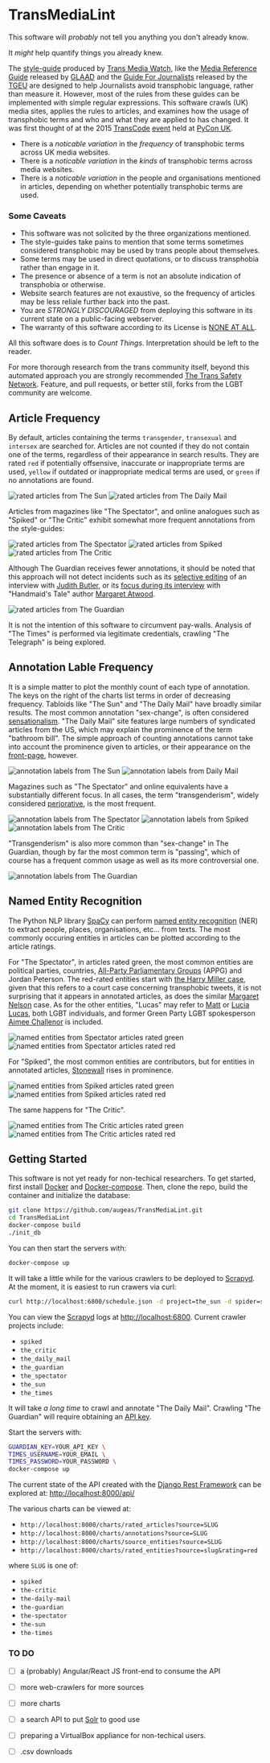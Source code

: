 
# TransMediaLint

This software will *probably* not tell you anything you don't already know.

It *might* help quantify things you already knew.

The [style-guide](http://www.transmediawatch.org/Documents/Media%20Style%20Guide.pdf)
produced by [Trans Media Watch](http://www.transmediawatch.org/), like the
[Media Reference Guide](https://www.glaad.org/reference/transgender) released
by [GLAAD](https://www.glaad.org/) and the
[Guide For Journalists](https://tgeu.org/wp-content/uploads/2016/07/TGEU_journalistGuide16LR_singlepages.pdf)
released by the [TGEU](https://tgeu.org/) are designed to help Journalists
avoid transphobic language, rather than measure it. However, most of the rules
from these guides can be implemented with simple regular expressions. This
software crawls (UK) media sites, applies the rules to articles, and examines
how the usage of transphobic terms and who and what they are applied to has
changed. It was first thought of at the 2015 [TransCode](http://trans-code.org/)
[event](http://2015.pyconuk.org/transcode/) held at [PyCon UK](http://pyconuk.org).

* There is a *noticable variation* in the *frequency* of transphobic terms across UK
media websites.
* There is a *noticable variation* in the *kinds* of transphobic terms across media
websites.
* There is a *noticable variation* in the people and organisations mentioned in
articles, depending on whether potentially transphobic terms are used.

### Some Caveats

* This software was not solicited by the three organizations mentioned.
* The style-guides take pains to mention that some terms sometimes considered
transphobic may be used by trans people about themselves.
* Some terms may be used in direct quotations, or to discuss transphobia rather
than engage in it.
* The presence or absence of a term is not an absolute indication of transphobia
or otherwise.
* Website search features are not exaustive, so the frequency of articles may be
less reliale further back into the past.
* You are *STRONGLY DISCOURAGED* from deploying this software in its current
state on a public-facing webserver.
* The warranty of this software according to its License is
[NONE AT ALL](http://www.apache.org/licenses/LICENSE-2.0.txt).

All this software does is to *Count Things*. Interpretation should be left to
the reader.

For more thorough research from the trans community itself, beyond this
automated approach you are strongly
recommended [The Trans Safety Network](https://transsafety.network/). Feature,
and pull requests, or better still, forks from the LGBT community are welcome.

## Article Frequency

By default, articles containing the terms `transgender`, `transexual` and
`intersex` are searched for. Articles are not counted if they do not contain
one of the terms, regardless of their appearance in search results. They are
rated `red` if potentially offsensive, inaccurate or inappropriate terms are
used, `yellow` if outdated or inappropriate medical terms are used, or `green`
if no annotations are found.

![rated articles from The Sun](https://github.com/augeas/TransMediaLint/raw/master/img/rated_sun_articles_3_22.png)
![rated articles from The Daily Mail](https://github.com/augeas/TransMediaLint/raw/master/img/rated_daily_mail_articles_3_22.png)

Articles from magazines like "The Spectator", and online analogues such as
"Spiked" or "The Critic" exhibit somewhat more frequent annotations from the
style-guides:

![rated articles from The Spectator](https://github.com/augeas/TransMediaLint/raw/master/img/rated_spectator_articles.png)
![rated articles from Spiked](https://github.com/augeas/TransMediaLint/raw/master/img/rated_spiked_articles.png)
![rated articles from The Critic](https://github.com/augeas/TransMediaLint/raw/master/img/rated_critic_articles_3_22.png)

Although The Guardian receives fewer annotations, it should be noted that this approach
will not detect incidents such as its
[selective editing](https://www.pinknews.co.uk/2021/09/08/judith-butler-guardian-interview-terf-trans/)
of an interview with [Judith Butler](https://en.wikipedia.org/wiki/Judith_Butler), or its
[focus during its interview](https://www.pinknews.co.uk/2022/02/19/margaret-atwood-hadley-freeman-trans-gender-critical/) with "Handmaid's Tale" author [Margaret Atwood](http://margaretatwood.ca/).

![rated articles from The Guardian](https://github.com/augeas/TransMediaLint/raw/master/img/rated_guardian_articles_3_22.png)

It is not the intention of this software to circumvent pay-walls. Analysis of "The Times" is performed via legitimate credentials,
crawling "The Telegraph" is being explored.

## Annotation Lable Frequency

It is a simple matter to plot the monthly count of each type of annotation.
The keys on the right of the charts list terms in order of decreasing frequency.
Tabloids like "The Sun" and "The Daily Mail" have broadly similar results.
The most common annotation "sex-change", is often considered
[sensationalism](https://www.glaad.org/reference/transgender).
"The Daily Mail" site features large numbers of syndicated articles from the
US, which may explain the prominence of the term "bathroom bill".
The simple approach of counting annotations cannot take into account the
prominence given to articles, or their appearance on the
[front-page](https://twitter.com/mimmymum/status/1511998806614851584), however.

![annotation labels from The Sun](https://github.com/augeas/TransMediaLint/raw/master/img/the_sun_annotation_labels.png)
![annotation labels from Daily Mail](https://github.com/augeas/TransMediaLint/raw/master/img/the_daily_mail_annotation_labels.png)

Magazines such as "The Spectator" and online equivalents have a substantially
different focus. In all cases, the term "transgenderism", widely considered
[perjorative](https://www.glaad.org/reference/trans-terms), is the most frequent.

![annotation labels from The Spectator](https://github.com/augeas/TransMediaLint/raw/master/img/the_spectator_annotation_labels.png)
![annotation labels from Spiked](https://github.com/augeas/TransMediaLint/raw/master/img/spiked_annotation_labels.png)
![annotation labels from The Critic](https://github.com/augeas/TransMediaLint/raw/master/img/the_critic_annotation_labels.png)

"Transgenderism" is also more common than "sex-change" in The Guardian, though
by far the most common term is "passing", which of course has a frequent common
usage as well as its more controversial one.

![annotation labels from The Guardian](https://github.com/augeas/TransMediaLint/raw/master/img/the_guardian_annotation_labels.png)

## Named Entity Recognition

The Python NLP library [SpaCy](https://spacy.io/) can perform
[named entity recognition](https://spacy.io/usage/linguistic-features#named-entities)
(NER) to extract people, places, organisations, etc... from texts. The most commonly
occuring entities in articles can be plotted according to the article ratings.

For "The Spectator", in articles rated green, the most common entities are
political parties, countries,
[All-Party Parliamentary Groups](https://www.parliament.uk/about/mps-and-lords/members/apg/)
(APPG) and Jordan Peterson. The red-rated entities start with 
[the Harry Miller case](https://www.pinknews.co.uk/2021/12/20/harry-miller-court-appeals-gender-critical-hate/),
given that this refers to a court case concerning transphobic tweets, it is not
surprising that it appears in annotated articles, as does the similar
[Margaret Nelson](https://www.pinknews.co.uk/2021/02/02/innocent-smoothies-twitter-drinks-trans-transgender-rights-twitter-margaret-nelson-pensioner/) case. As for the other entities, "Lucas"
may refer to [Matt](https://www.pinknews.co.uk/2021/10/01/matt-lucas-lgb-alliance-trans/) or
[Lucia Lucas](https://www.pinknews.co.uk/2019/10/08/opera-singer-lucia-lucas-makes-history-as-first-trans-star-to-perform-with-english-national-opera/),
both LGBT individuals, and former Green Party LGBT spokesperson
[Aimee Challenor](https://www.pinknews.co.uk/2017/07/07/green-party-lgbtq-spokesperson-i-disagree-with-pride-but-ill-still-be-marching/)
is included.

![named entities from Spectator articles rated green](https://github.com/augeas/TransMediaLint/raw/master/img/the_spectator_green_entities.png)
![named entities from Spectator articles rated red](https://github.com/augeas/TransMediaLint/raw/master/img/the_spectator_red_entities.png)

For "Spiked", the most common entities are contributors, but for entities in
annotated articles, [Stonewall](https://www.stonewall.org.uk/) rises in
prominence.

![named entities from Spiked articles rated green](https://github.com/augeas/TransMediaLint/raw/master/img/spiked_green_entities.png)
![named entities from Spiked articles rated red](https://github.com/augeas/TransMediaLint/raw/master/img/spiked_red_entities.png)

The same happens for "The Critic".

![named entities from The Critic articles rated green](https://github.com/augeas/TransMediaLint/raw/master/img/the_critic_green_entities.png)
![named entities from The Critic articles rated red](https://github.com/augeas/TransMediaLint/raw/master/img/the_critic_red_entities.png)


## Getting Started

This software is not yet ready for non-techical researchers. To get started,
first install [Docker](https://docs.docker.com/get-docker/) and
[Docker-compose](https://docs.docker.com/compose/install/). Then, clone the
repo, build the container and initialize the database:

```bash
git clone https://github.com/augeas/TransMediaLint.git
cd TransMediaLint
docker-compose build
./init_db
```

You can then start the servers with:

```bash
docker-compose up
```

It will take a little while for the various crawlers to be deployed to
[Scrapyd](https://scrapyd.readthedocs.io/en/stable/). At the moment, it
is easiest to run crawers via curl:

```bash
curl http://localhost:6800/schedule.json -d project=the_sun -d spider=search
```

You can view the [Scrapyd](https://scrapyd.readthedocs.io/en/stable/) logs at
[http://localhost:6800](http://localhost:6800). Current crawler projects
include:

* `spiked`
* `the_critic`
* `the_daily_mail`
* `the_guardian`
* `the_spectator`
* `the_sun`
* `the_times`

It will take *a long time* to crawl and annotate "The Daily Mail". Crawling
"The Guardian" will require obtaining an
[API key](https://open-platform.theguardian.com/access/).

Start the servers with:

```bash
GUARDIAN_KEY=YOUR_API_KEY \
TIMES_USERNAME=YOUR_EMAIL \
TIMES_PASSWORD=YOUR_PASSWORD \
docker-compose up
```

The current state of the API created with the
[Django Rest Framework](https://www.django-rest-framework.org/)
can be explored at: [http://localhost:8000/api/](http://localhost:8000/api/)

The various charts can be viewed at:

* `http://localhost:8000/charts/rated_articles?source=SLUG`
* `http://localhost:8000/charts/annotations?source=SLUG`
* `http://localhost:8000/charts/source_entities?source=SLUG`
* `http://localhost:8000/charts/rated_entities?source=slug&rating=red`

where `SLUG` is one of:

* `spiked`
* `the-critic`
* `the-daily-mail`
* `the-guardian`
* `the-spectator`
* `the-sun`
* `the-times`

### TO DO

- [ ] a (probably) Angular/React JS front-end to consume the API
- [ ] more web-crawlers for more sources
- [ ] more charts
- [ ] a search API to put [Solr](https://solr.apache.org/) to good use
- [ ] preparing a VirtualBox appliance for non-techical users.
- [ ] .csv downloads

